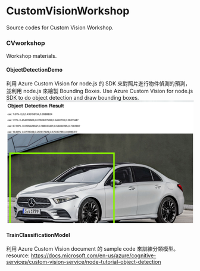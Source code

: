 # CustomVisionWorkshop
Source codes for Custom Vision Workshop.

### CVworkshop
Workshop materials.

#### ObjectDetectionDemo
利用 Azure Custom Vision for node.js 的 SDK 來對照片進行物件偵測的預測，並利用 node.js 來繪製 Bounding Boxes.
Use Azure Custom Vision for node.js SDK to do object detection and draw bounding boxes.
![](https://github.com/b05303009/CustomVisionWorkshop/blob/master/result.png)

#### TrainClassificationModel
利用 Azure Custom Vision document 的 sample code 來訓練分類模型。
resource: https://docs.microsoft.com/en-us/azure/cognitive-services/custom-vision-service/node-tutorial-object-detection
